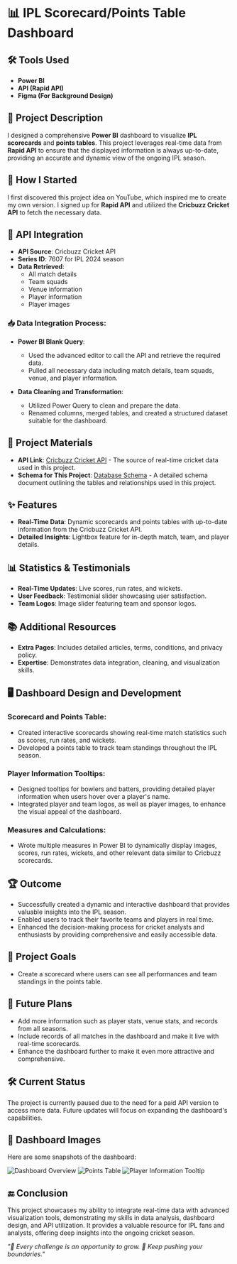 # 📊 IPL Scorecard/Points Table Dashboard

## 🛠 Tools Used
- **Power BI**
- **API (Rapid API)**
- **Figma (For Background Design)**

## 📝 Project Description

I designed a comprehensive **Power BI** dashboard to visualize **IPL scorecards** and **points tables**. This project leverages real-time data from **Rapid API** to ensure that the displayed information is always up-to-date, providing an accurate and dynamic view of the ongoing IPL season.

## 🚀 How I Started

I first discovered this project idea on YouTube, which inspired me to create my own version. I signed up for **Rapid API** and utilized the **Cricbuzz Cricket API** to fetch the necessary data.

## 🔗 API Integration

- **API Source**: Cricbuzz Cricket API
- **Series ID**: 7607 for IPL 2024 season
- **Data Retrieved**:
  - All match details
  - Team squads
  - Venue information
  - Player information
  - Player images

### 📥 Data Integration Process:

- **Power BI Blank Query**:
  - Used the advanced editor to call the API and retrieve the required data.
  - Pulled all necessary data including match details, team squads, venue, and player information.

- **Data Cleaning and Transformation**:
  - Utilized Power Query to clean and prepare the data.
  - Renamed columns, merged tables, and created a structured dataset suitable for the dashboard.

## 🧩 Project Materials

- **API Link**: [Cricbuzz Cricket API](https://rapidapi.com/cricbuzz-cricket-api) - The source of real-time cricket data used in this project.
- **Schema for This Project**: [Database Schema](link-to-schema-document) - A detailed schema document outlining the tables and relationships used in this project.

## ✨ Features

- **Real-Time Data**: Dynamic scorecards and points tables with up-to-date information from the Cricbuzz Cricket API.
- **Detailed Insights**: Lightbox feature for in-depth match, team, and player details.

## 📊 Statistics & Testimonials

- **Real-Time Updates**: Live scores, run rates, and wickets.
- **User Feedback**: Testimonial slider showcasing user satisfaction.
- **Team Logos**: Image slider featuring team and sponsor logos.

## 📚 Additional Resources

- **Extra Pages**: Includes detailed articles, terms, conditions, and privacy policy.
- **Expertise**: Demonstrates data integration, cleaning, and visualization skills.

## 🖥️ Dashboard Design and Development

### Scorecard and Points Table:
- Created interactive scorecards showing real-time match statistics such as scores, run rates, and wickets.
- Developed a points table to track team standings throughout the IPL season.

### Player Information Tooltips:
- Designed tooltips for bowlers and batters, providing detailed player information when users hover over a player's name.
- Integrated player and team logos, as well as player images, to enhance the visual appeal of the dashboard.

### Measures and Calculations:
- Wrote multiple measures in Power BI to dynamically display images, scores, run rates, wickets, and other relevant data similar to Cricbuzz scorecards.

## 🏆 Outcome

- Successfully created a dynamic and interactive dashboard that provides valuable insights into the IPL season.
- Enabled users to track their favorite teams and players in real time.
- Enhanced the decision-making process for cricket analysts and enthusiasts by providing comprehensive and easily accessible data.

## 🎯 Project Goals

- Create a scorecard where users can see all performances and team standings in the points table.

## 📅 Future Plans

- Add more information such as player stats, venue stats, and records from all seasons.
- Include records of all matches in the dashboard and make it live with real-time scorecards.
- Enhance the dashboard further to make it even more attractive and comprehensive.

## 🛠️ Current Status

The project is currently paused due to the need for a paid API version to access more data. Future updates will focus on expanding the dashboard's capabilities.

## 📸 Dashboard Images

Here are some snapshots of the dashboard:

![Dashboard Overview](link-to-image-1)
![Points Table](link-to-image-2)
![Player Information Tooltip](link-to-image-3)

## 🔚 Conclusion

This project showcases my ability to integrate real-time data with advanced visualization tools, demonstrating my skills in data analysis, dashboard design, and API utilization. It provides a valuable resource for IPL fans and analysts, offering deep insights into the ongoing cricket season.

*"💪 Every challenge is an opportunity to grow. 🚀 Keep pushing your boundaries."*

